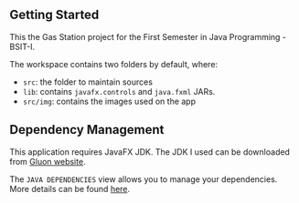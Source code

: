 ## Getting Started

This the Gas Station project for the First Semester in Java Programming - BSIT-I.

The workspace contains two folders by default, where:

- `src`: the folder to maintain sources
- `lib`: contains ```javafx.controls``` and ```java.fxml``` JARs.
- `src/img`: contains the images used on the app

## Dependency Management

This application requires JavaFX JDK. The JDK I used can be downloaded from [Gluon website](https://gluonhq.com/products/javafx/).

The `JAVA DEPENDENCIES` view allows you to manage your dependencies. More details can be found [here](https://github.com/microsoft/vscode-java-pack/blob/master/release-notes/v0.9.0.md#work-with-jar-files-directly).